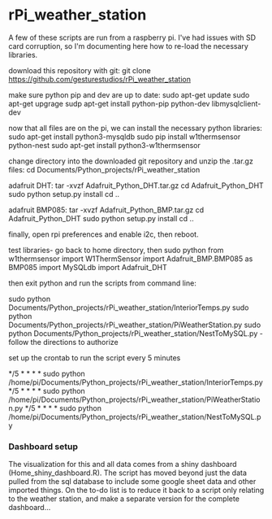 # rPi_weather_station
A few of these scripts are run from a raspberry pi.  I've had issues with SD card corruption, so I'm documenting here how to re-load the necessary libraries.

download this repository with git:
git clone https://github.com/gesturestudios/rPi_weather_station

make sure python pip and dev are up to date:
sudo apt-get update
sudo apt-get upgrage
sudp apt-get install python-pip python-dev libmysqlclient-dev

now that all files are on the pi, we can install the necessary python libraries:
sudo apt-get install python3-mysqldb
sudo pip install w1thermsensor python-nest
sudo apt-get install python3-w1thermsensor

change directory into the downloaded git repository and unzip the .tar.gz files:
cd Documents/Python_projects/rPi_weather_station

adafruit DHT:
tar -xvzf Adafruit_Python_DHT.tar.gz
cd Adafruit_Python_DHT
sudo python setup.py install
cd ..

adafruit BMP085:
tar -xvzf Adafruit_Python_BMP.tar.gz
cd Adafruit_Python_DHT
sudo python setup.py install
cd ..

finally, open rpi preferences and enable i2c, then reboot.

test libraries- go back to home directory, then
sudo python
from w1thermsensor import W1ThermSensor
import Adafruit_BMP.BMP085 as BMP085
import MySQLdb
import Adafruit_DHT

then exit python and run the scripts from command line:

sudo python Documents/Python_projects/rPi_weather_station/InteriorTemps.py
sudo python Documents/Python_projects/rPi_weather_station/PiWeatherStation.py
sudo python Documents/Python_projects/rPi_weather_station/NestToMySQL.py - follow the directions to authorize

set up the crontab to run the script every 5 minutes

*/5 * * * * sudo python /home/pi/Documents/Python_projects/rPi_weather_station/InteriorTemps.py
*/5 * * * * sudo python /home/pi/Documents/Python_projects/rPi_weather_station/PiWeatherStation.py
*/5 * * * * sudo python /home/pi/Documents/Python_projects/rPi_weather_station/NestToMySQL.py

### Dashboard setup ###
The visualization for this and all data comes from a shiny dashboard (Home_shiny_dashboard.R).  The script has moved beyond just the data pulled from the sql database to include some google sheet data and other imported things.  On the to-do list is to reduce it back to a script only relating to the weather station, and make a separate version for the complete dashboard...

